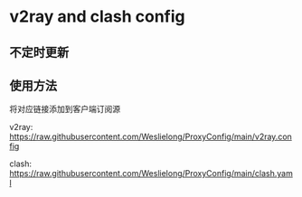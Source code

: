 # v2ray and clash config

## 不定时更新

## 使用方法

将对应链接添加到客户端订阅源

v2ray:   https://raw.githubusercontent.com/Weslielong/ProxyConfig/main/v2ray.config




clash:   https://raw.githubusercontent.com/Weslielong/ProxyConfig/main/clash.yaml



